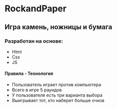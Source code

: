 # RockandPaper
## Игра камень, ножницы и бумага
### Разработан на основе:
- Html
- Css
- JS
#### Правила - Технология
- Пользователь играет против компьютера
- Всего в игре 5 раундов
- У пользователя есть три варианта выбора
- Выигрывает тот, кто наберет больше очков
 
